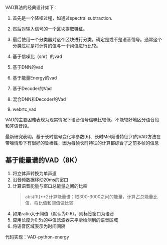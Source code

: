 VAD算法的经典设计如下：
1. 首先是一个降噪过程，如通过spectral subtraction.  
2. 然后对输入信号的一个区块提取特征。  
3. 最后使用一个分类器对这个区块进行分类，确定是或不是语音信号。通常这个分类过程是将计算的值与一个阈值进行比较。


1. 基于信噪比（snr）的vad  
2. 基于DNN的vad  
3. 基于能量Energy的vad  
4. 基于Decoder的Vad  
5. 混合DNN和Decoder的Vad   
6. webrtc_vad


VAD的主要困难表现为现实情况下语音信号信噪比较低，不能较好地区分语音段和非语音段。

最新研究表明，基于长时信号变化率参数[6]、长时Mel频谱特征[7]的VAD方法在带噪情形下有很好的鲁棒性，因为每帧长时特征的计算都综合了之前多帧的信息 

## 基于能量谱的VAD（8K）
1. 将立体声转换为单声道  
2. 沿音频数据移动20ms的窗口
3. 计算语音能量与窗口总能量之间的比率  
	> abs(fft)**2计算能量谱；取300-3000之间的能量，计算占总能量比值，将比值和阈值做比较  
4. 如果ratio大于阈值（默认为0.6），则标签窗口为语音
5. 应用长度为0.5s的中值滤波器来平滑检测到的语音区域
6. 将语音区域表示为时间间隔

代码实现：VAD-python-energy
